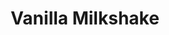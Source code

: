 ---
title: Vanilla Milkshake
description:
tags: family dessert drink sugarfree
source:
yield: 
ingredients: 
- 1/3 cup water
- 1/2 cup milk
- 4 pks Equal
- 1/2 tsp vanilla
- 3 ice cubes
instructions: 
- Put all ingredients in blender
- Blend on high until ice is completely blended (~3 mins)
---